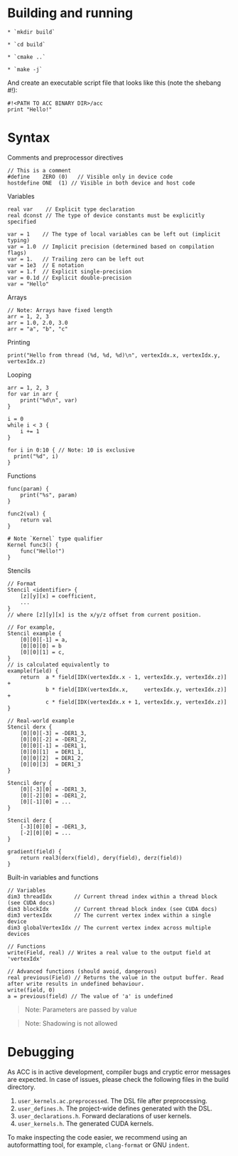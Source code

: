 # Building and running

    * `mkdir build`

    * `cd build`

    * `cmake ..`

    * `make -j`

And create an executable script file that looks like this (note the shebang #!):

```
#!<PATH TO ACC BINARY DIR>/acc
print "Hello!"
```

# Syntax

Comments and preprocessor directives
```
// This is a comment
#define    ZERO (0)   // Visible only in device code
hostdefine ONE  (1) // Visible in both device and host code
```

Variables
```
real var    // Explicit type declaration
real dconst // The type of device constants must be explicitly specified

var = 1    // The type of local variables can be left out (implicit typing)
var = 1.0  // Implicit precision (determined based on compilation flags)
var = 1.   // Trailing zero can be left out
var = 1e3  // E notation
var = 1.f  // Explicit single-precision
var = 0.1d // Explicit double-precision
var = "Hello"
```

Arrays
```
// Note: Arrays have fixed length
arr = 1, 2, 3
arr = 1.0, 2.0, 3.0
arr = "a", "b", "c"
```

Printing
```
print("Hello from thread (%d, %d, %d)\n", vertexIdx.x, vertexIdx.y, vertexIdx.z)
```

Looping
```
arr = 1, 2, 3
for var in arr {
    print("%d\n", var)
}

i = 0
while i < 3 {
    i += 1
}

for i in 0:10 { // Note: 10 is exclusive
  print("%d", i)
}
```

Functions
```
func(param) {
    print("%s", param)
}

func2(val) {
    return val
}

# Note `Kernel` type qualifier
Kernel func3() {
    func("Hello!")
}
```

Stencils
```
// Format
Stencil <identifier> {
    [z][y][x] = coefficient,
    ...
}
// where [z][y][x] is the x/y/z offset from current position.

// For example,
Stencil example {
    [0][0][-1] = a,
    [0][0][0] = b
    [0][0][1] = c,
}
// is calculated equivalently to
example(field) {
    return  a * field[IDX(vertexIdx.x - 1, vertexIdx.y, vertexIdx.z)] +
            b * field[IDX(vertexIdx.x,     vertexIdx.y, vertexIdx.z)] +
            c * field[IDX(vertexIdx.x + 1, vertexIdx.y, vertexIdx.z)]
}

// Real-world example
Stencil derx {
    [0][0][-3] = -DER1_3,
    [0][0][-2] = -DER1_2,
    [0][0][-1] = -DER1_1,
    [0][0][1]  = DER1_1,
    [0][0][2]  = DER1_2,
    [0][0][3]  = DER1_3
}

Stencil dery {
    [0][-3][0] = -DER1_3,
    [0][-2][0] = -DER1_2,
    [0][-1][0] = ...
}

Stencil derz {
    [-3][0][0] = -DER1_3,
    [-2][0][0] = ...
}

gradient(field) {
    return real3(derx(field), dery(field), derz(field))
}
```

Built-in variables and functions
```
// Variables
dim3 threadIdx       // Current thread index within a thread block (see CUDA docs)
dim3 blockIdx        // Current thread block index (see CUDA docs)
dim3 vertexIdx       // The current vertex index within a single device
dim3 globalVertexIdx // The current vertex index across multiple devices

// Functions
write(Field, real) // Writes a real value to the output field at 'vertexIdx'

// Advanced functions (should avoid, dangerous)
real previous(Field) // Returns the value in the output buffer. Read after write results in undefined behaviour.
write(field, 0)
a = previous(field) // The value of 'a' is undefined
```

> Note: Parameters are passed by value

> Note: Shadowing is not allowed

# Debugging

As ACC is in active development, compiler bugs and cryptic error messages are
expected. In case of issues, please check the following files in the build directory.

1. `user_kernels.ac.preprocessed`. The DSL file after preprocessing.
1. `user_defines.h`. The project-wide defines generated with the DSL.
1. `user_declarations.h`. Forward declarations of user kernels.
1. `user_kernels.h`. The generated CUDA kernels.

To make inspecting the code easier, we recommend using an
autoformatting tool, for example, `clang-format` or GNU `indent`.